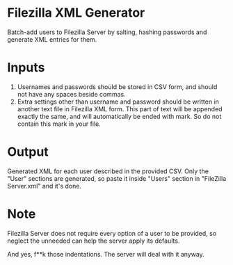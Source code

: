 # Filezilla XML Generator
Batch-add users to Filezilla Server by salting, hashing passwords and generate XML entries for them.

# Inputs
1. Usernames and passwords should be stored in CSV form, and should not have any spaces beside commas.
2. Extra settings other than username and password should be written in another text file in Filezilla XML form. This part of text will be appended exactly the same, and will automatically be ended with </User> mark. So do not contain this mark in your file.

# Output
Generated XML for each user described in the provided CSV. Only the "User" sections are generated, so paste it inside "Users" section in "FileZilla Server.xml" and it's done.
# Note

Filezilla Server does not require every option of a user to be provided, so neglect the unneeded can help the server apply its defaults.

And yes, f**k those indentations. The server will deal with it anyway.
